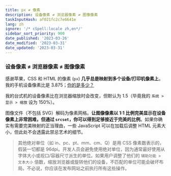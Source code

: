 ```yaml
---
title: px ≠ 像素
description: 设备像素 ≠ 浏览器像素 ≠ 图像像素
taskInputHash: af021fc2c7e6641e
lang: zh
ignore: '/* cSpell:locale zh,en*/'
sidebar_sort_priority: 900
date_published: '2023-03-26'
date_modified: '2023-03-31'
date_updated: '2023-03-31'
---
```

### 设备像素 ≠ 浏览器像素 ≠ 图像像素

感谢苹果，CSS 和 HTML 的像素 (`px`) **几乎总是映射到多个设备/打印机像素上**。我的手机设备像素比是 3.875；[你的是多少？](https://www.mydevice.io/)

我的台式机的设备像素比在浏览器缩放时会改变，但默认为 1.5（毕竟我的 `系统 > 显示 > 缩放` 设为 150%）。

图像文件（不包括 SVG）解码为像素网格。**让图像像素以 1:1 比例完美显示在设备像素上非常困难，但通过 `srcset`，你可以得到足够接近于完美的比例**。如果你确实有需要完美映射的正当理由，一些 JavaScript 可以在加载后调整 HTML 元素大小，但此处不会透露此禁忌艺术的细节。

> 其他绝对单位（如 in、pc、pt、mm、cm、Q）是用 CSS 像素数表示的，假装一切都是 96dpi。开发人员会避免使用绝对单位，因为通常最好使用从字体大小或视口/容器尺寸派生的单位。如果用户调整了他们的 `辅助功能 > 文本大小` 倍数，缩放浏览器或旋转他们的设备，不匹配的单位可能会破坏布局。不必说，你应该在发布网站之前执行所有这些操作。
